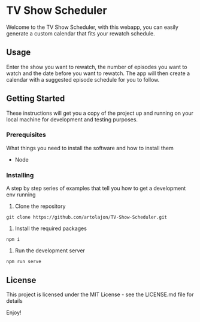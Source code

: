 # TV Show Scheduler
Welcome to the TV Show Scheduler, with this webapp, you can easily generate a custom calendar that fits your rewatch schedule.
## Usage
Enter the show you want to rewatch, the number of episodes you want to watch and the date before you want to rewatch.
The app will then create a calendar with a suggested episode schedule for you to follow.
## Getting Started
These instructions will get you a copy of the project up and running on your local machine for development and testing purposes.

### Prerequisites
What things you need to install the software and how to install them

- Node
### Installing
A step by step series of examples that tell you how to get a development env running

1. Clone the repository
```
git clone https://github.com/artolajon/TV-Show-Scheduler.git
```
1. Install the required packages
```
npm i
```
1. Run the development server
```
npm run serve
```

## License
This project is licensed under the MIT License - see the LICENSE.md file for details

Enjoy!
